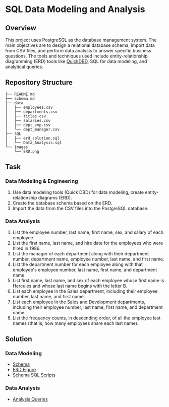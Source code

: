 # SQL Data Modeling and Analysis

## Overview

This project uses PostgreSQL as the database management system. The main objectives are to design a relational database schema, import data from CSV files, and perform data analysis to answer specific business questions. The tools and techniques used include entity-relationship diagramming (ERD) tools like [QuickDBD](https://www.quickdatabasediagrams.com/), SQL for data modeling, and analytical queries.

## Repository Structure

```
├── README.md
├── schema.md
├── data
│   ├── employees.csv
│   ├── departments.csv
│   ├── titles.csv
│   ├── salaries.csv
│   ├── dept_emp.csv
│   └── dept_manager.csv
├── SQL
│   ├── erd_solution.sql
│   └── Data_Analysis.sql
└── Images
    └── ERD.png
```

## Task

### Data Modeling & Engineering

1. Use data modeling tools (Quick DBD) for data modeling, create entity-relationship diagrams (ERD).
2. Create the database schema based on the ERD.
3. Import the data from the CSV files into the PostgreSQL database.

### Data Analysis

1. List the employee number, last name, first name, sex, and salary of each employee.
2. List the first name, last name, and hire date for the employees who were hired in 1986.
3. List the manager of each department along with their department number, department name, employee number, last name, and first name.
4. List the department number for each employee along with that employee's employee number, last name, first name, and department name.
5. List first name, last name, and sex of each employee whose first name is Hercules and whose last name begins with the letter B.
6. List each employee in the Sales department, including their employee number, last name, and first name.
7. List each employee in the Sales and Development departments, including their employee number, last name, first name, and department name.
8. List the frequency counts, in descending order, of all the employee last names (that is, how many employees share each last name).

## Solution

### Data Modeling

- [Schema](https://github.com/steve-yuan-8276/sql-challenge/blob/main/schema.md)
- [ERD Figure](https://github.com/steve-yuan-8276/SQL_Projects/tree/main/0.Data_modeling_with_SQL/Images)
- [Schema SQL Scripts](https://github.com/steve-yuan-8276/SQL_Projects/blob/main/0.Data_modeling_with_SQL/SQL/Data_Modeling.sql)

### Data Analysis

- [Analysis Queries](https://github.com/steve-yuan-8276/SQL_Projects/blob/main/0.Data_modeling_with_SQL/SQL/Data_Analysis.sql)




